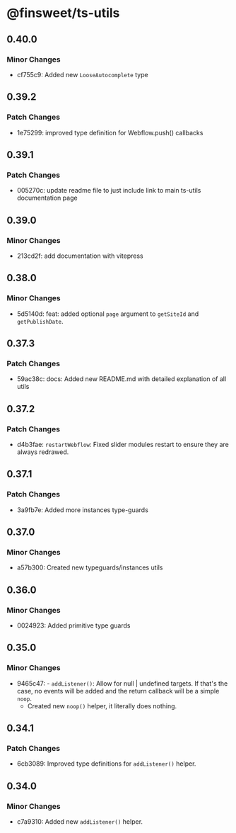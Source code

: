 # @finsweet/ts-utils

## 0.40.0

### Minor Changes

- cf755c9: Added new `LooseAutocomplete` type

## 0.39.2

### Patch Changes

- 1e75299: improved type definition for Webflow.push() callbacks

## 0.39.1

### Patch Changes

- 005270c: update readme file to just include link to main ts-utils documentation page

## 0.39.0

### Minor Changes

- 213cd2f: add documentation with vitepress

## 0.38.0

### Minor Changes

- 5d5140d: feat: added optional `page` argument to `getSiteId` and `getPublishDate`.

## 0.37.3

### Patch Changes

- 59ac38c: docs: Added new README.md with detailed explanation of all utils

## 0.37.2

### Patch Changes

- d4b3fae: `restartWebflow`: Fixed slider modules restart to ensure they are always redrawed.

## 0.37.1

### Patch Changes

- 3a9fb7e: Added more instances type-guards

## 0.37.0

### Minor Changes

- a57b300: Created new typeguards/instances utils

## 0.36.0

### Minor Changes

- 0024923: Added primitive type guards

## 0.35.0

### Minor Changes

- 9465c47: - `addListener()`: Allow for null | undefined targets. If that's the case, no events will be added and the return callback will be a simple `noop`.
  - Created new `noop()` helper, it literally does nothing.

## 0.34.1

### Patch Changes

- 6cb3089: Improved type definitions for `addListener()` helper.

## 0.34.0

### Minor Changes

- c7a9310: Added new `addListener()` helper.

